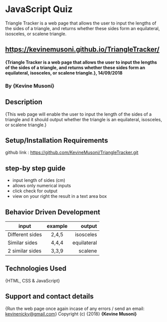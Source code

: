 # JavaScript Quiz
Triangle Tracker is a web page that allows the user to input the lengths of the sides of a triangle, and returns whether these sides form an equilateral, isosceles, or scalene triangle.
## https://kevinemusoni.github.io/TriangleTracker/
#### {Triangle Tracker is a web page that allows the user to input the lengths of the sides of a triangle, and returns whether these sides form an equilateral, isosceles, or scalene triangle.}, 14/09/2018
### By **{Kevine Musoni}**
## Description
{This web page will enable the user to input the length of the sides of a triangle and it should output whether the triangle is an equilateral, isosceles, or scalene triangle.}
## Setup/Installation Requirements 
github link : https://github.com/KevineMusoni/TriangleTracker.git
## step-by step guide
* input length of sides (cm)
* allows only numerical inputs
* click check for output 
* view on your right the result in a text area box
## Behavior Driven Development
| input          |      example  | output        |
|--------------- |:-------------:|------:        |
| Different sides|  2,4,5        |  isosceles    |
| Similar sides  |   4,4,4       |  equilateral  |
| 2 similar sides| 3,3,9         |  scalene      |
## Technologies Used
{HTML, CSS & JavaScript}
## Support and contact details
{Run the web page once again incase of any errors / send an email: kevinenicky@gmail.com}
Copyright (c) {2018} **{Kevine Musoni}**
